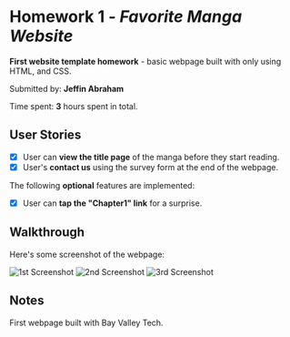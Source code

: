 # Homework 1 - *Favorite Manga Website*

**First website template homework** - basic webpage built with only using HTML, and CSS.

Submitted by: **Jeffin Abraham**

Time spent: **3** hours spent in total.

## User Stories

* [x] User can **view the title page** of the manga before they start reading.
* [x] User's **contact us** using the survey form at the end of the webpage.

The following **optional** features are implemented:

* [x] User can **tap the "Chapter1" link** for a surprise.

## Walkthrough

Here's some screenshot of the webpage:

<img src='ss1' title='1st Screenshot' width='' alt='1st Screenshot' />
<img src='ss2' title='2nd Screenshot' width='' alt='2nd Screenshot' />
<img src='ss3' title='3rd Screenshot' width='' alt='3rd Screenshot' />


## Notes

First webpage built with Bay Valley Tech.
